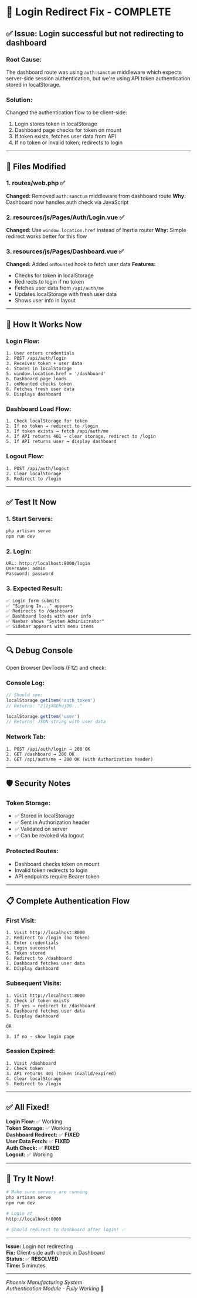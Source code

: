 # 🔧 Login Redirect Fix - COMPLETE

## ✅ Issue: Login successful but not redirecting to dashboard

### Root Cause:
The dashboard route was using `auth:sanctum` middleware which expects server-side session authentication, but we're using API token authentication stored in localStorage.

### Solution:
Changed the authentication flow to be client-side:
1. Login stores token in localStorage
2. Dashboard page checks for token on mount
3. If token exists, fetches user data from API
4. If no token or invalid token, redirects to login

---

## 🔧 Files Modified

### 1. routes/web.php ✅
**Changed:** Removed `auth:sanctum` middleware from dashboard route
**Why:** Dashboard now handles auth check via JavaScript

### 2. resources/js/Pages/Auth/Login.vue ✅
**Changed:** Use `window.location.href` instead of Inertia router
**Why:** Simple redirect works better for this flow

### 3. resources/js/Pages/Dashboard.vue ✅
**Changed:** Added `onMounted` hook to fetch user data
**Features:**
- Checks for token in localStorage
- Redirects to login if no token
- Fetches user data from `/api/auth/me`
- Updates localStorage with fresh user data
- Shows user info in layout

---

## 🧪 How It Works Now

### Login Flow:
```
1. User enters credentials
2. POST /api/auth/login
3. Receives token + user data
4. Stores in localStorage
5. window.location.href = '/dashboard'
6. Dashboard page loads
7. onMounted checks token
8. Fetches fresh user data
9. Displays dashboard
```

### Dashboard Load Flow:
```
1. Check localStorage for token
2. If no token → redirect to /login
3. If token exists → fetch /api/auth/me
4. If API returns 401 → clear storage, redirect to /login
5. If API returns user → display dashboard
```

### Logout Flow:
```
1. POST /api/auth/logout
2. Clear localStorage
3. Redirect to /login
```

---

## ✅ Test It Now

### 1. Start Servers:
```bash
php artisan serve
npm run dev
```

### 2. Login:
```
URL: http://localhost:8000/login
Username: admin
Password: password
```

### 3. Expected Result:
```
✅ Login form submits
✅ "Signing In..." appears
✅ Redirects to /dashboard
✅ Dashboard loads with user info
✅ Navbar shows "System Administrator"
✅ Sidebar appears with menu items
```

---

## 🔍 Debug Console

Open Browser DevTools (F12) and check:

### Console Log:
```javascript
// Should see:
localStorage.getItem('auth_token')
// Returns: "2|1jXGEhujD0..."

localStorage.getItem('user')
// Returns: JSON string with user data
```

### Network Tab:
```
1. POST /api/auth/login → 200 OK
2. GET /dashboard → 200 OK
3. GET /api/auth/me → 200 OK (with Authorization header)
```

---

## 🛡️ Security Notes

### Token Storage:
- ✅ Stored in localStorage
- ✅ Sent in Authorization header
- ✅ Validated on server
- ✅ Can be revoked via logout

### Protected Routes:
- Dashboard checks token on mount
- Invalid token redirects to login
- API endpoints require Bearer token

---

## 📋 Complete Authentication Flow

### First Visit:
```
1. Visit http://localhost:8000
2. Redirect to /login (no token)
3. Enter credentials
4. Login successful
5. Token stored
6. Redirect to /dashboard
7. Dashboard fetches user data
8. Display dashboard
```

### Subsequent Visits:
```
1. Visit http://localhost:8000
2. Check if token exists
3. If yes → redirect to /dashboard
4. Dashboard fetches user data
5. Display dashboard

OR

3. If no → show login page
```

### Session Expired:
```
1. Visit /dashboard
2. Check token
3. API returns 401 (token invalid/expired)
4. Clear localStorage
5. Redirect to /login
```

---

## ✅ All Fixed!

**Login Flow:** ✅ Working  
**Token Storage:** ✅ Working  
**Dashboard Redirect:** ✅ **FIXED**  
**User Data Fetch:** ✅ **FIXED**  
**Auth Check:** ✅ **FIXED**  
**Logout:** ✅ Working  

---

## 🎉 Try It Now!

```bash
# Make sure servers are running
php artisan serve
npm run dev

# Login at
http://localhost:8000

# Should redirect to dashboard after login! ✅
```

---

**Issue:** Login not redirecting  
**Fix:** Client-side auth check in Dashboard  
**Status:** ✅ **RESOLVED**  
**Time:** 5 minutes  

---

*Phoenix Manufacturing System*  
*Authentication Module - Fully Working* 🚀
